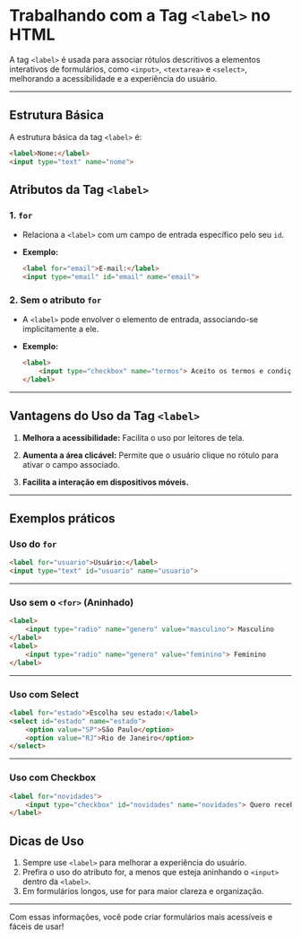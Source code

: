 # Trabalhando com a Tag `<label>` no HTML

A tag `<label>` é usada para associar rótulos descritivos a elementos interativos de formulários, como `<input>`, `<textarea>` e `<select>`, melhorando a acessibilidade e a experiência do usuário.

---

## **Estrutura Básica**

A estrutura básica da tag `<label>` é:

```html
<label>Nome:</label>
<input type="text" name="nome">
```

## **Atributos da Tag `<label>`**

### 1. **`for`**

- Relaciona a `<label>` com um campo de entrada específico pelo seu `id`.
- **Exemplo:**

    ```html
    <label for="email">E-mail:</label>
    <input type="email" id="email" name="email">
    ```

### 2. **Sem o atributo `for`**

- A `<label>` pode envolver o elemento de entrada, associando-se implicitamente a ele.
- **Exemplo:**

    ```html
    <label>
        <input type="checkbox" name="termos"> Aceito os termos e condições
    </label>
    ```

---

## **Vantagens do Uso da Tag `<label>`**

1. **Melhora a acessibilidade:** Facilita o uso por leitores de tela.

2. **Aumenta a área clicável:** Permite que o usuário clique no rótulo para ativar o campo associado.

3. **Facilita a interação em dispositivos móveis.**

---

## **Exemplos práticos**

### **Uso do `for`**

```html
<label for="usuario">Usuário:</label>
<input type="text" id="usuario" name="usuario">
```

---

### **Uso sem o `<for>` (Aninhado)**

```html
<label>
    <input type="radio" name="genero" value="masculino"> Masculino
</label>
<label>
    <input type="radio" name="genero" value="feminino"> Feminino
</label>
```

---

### **Uso com Select**

```html
<label for="estado">Escolha seu estado:</label>
<select id="estado" name="estado">
    <option value="SP">São Paulo</option>
    <option value="RJ">Rio de Janeiro</option>
</select>
```

---

### **Uso com Checkbox**

```html
<label for="novidades">
    <input type="checkbox" id="novidades" name="novidades"> Quero receber novidades
</label>
```

## **Dicas de Uso**

1. Sempre use `<label>` para melhorar a experiência do usuário.
2. Prefira o uso do atributo for, a menos que esteja aninhando o `<input>` dentro da `<label>`.
3. Em formulários longos, use for para maior clareza e organização.

---

Com essas informações, você pode criar formulários mais acessíveis e fáceis de usar!
